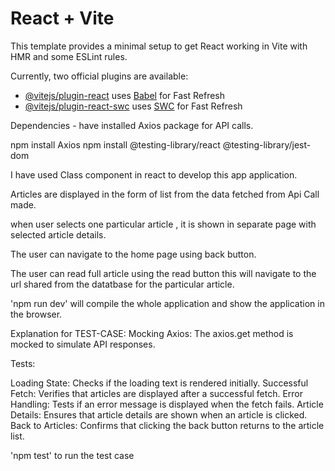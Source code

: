 # React + Vite

This template provides a minimal setup to get React working in Vite with HMR and some ESLint rules.

Currently, two official plugins are available:

- [@vitejs/plugin-react](https://github.com/vitejs/vite-plugin-react/blob/main/packages/plugin-react/README.md) uses [Babel](https://babeljs.io/) for Fast Refresh
- [@vitejs/plugin-react-swc](https://github.com/vitejs/vite-plugin-react-swc) uses [SWC](https://swc.rs/) for Fast Refresh

Dependencies - have installed Axios package for API calls.

npm install Axios
npm install @testing-library/react @testing-library/jest-dom


I have used Class component in react to develop this app application.

Articles are displayed in the form of list from the data fetched from Api Call made.
 
when user selects one particular article , it is shown in separate page with selected article details.

The user can navigate to the home page using back button.

The user can read full article using the read button this will navigate to the url shared from the datatbase for the particular article.

'npm run dev' will compile the whole application and show the application in the browser.

Explanation for TEST-CASE:
Mocking Axios: The axios.get method is mocked to simulate API responses.

Tests:

Loading State: Checks if the loading text is rendered initially.
Successful Fetch: Verifies that articles are displayed after a successful fetch.
Error Handling: Tests if an error message is displayed when the fetch fails.
Article Details: Ensures that article details are shown when an article is clicked.
Back to Articles: Confirms that clicking the back button returns to the article list.

'npm test' to run the test case